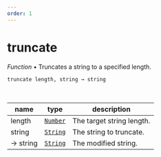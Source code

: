```yaml
---
order: 1
---
```

# truncate

_Function_ &bull; Truncates a string to a specified length.

<pre><code>truncate length, string &rarr; string</code></pre>
<br>

| name | type | description |
|------|------|-------------|
|length|[`Number`][Number]|The target string length.|
|string|[`String`][String]|The string to truncate.|
|&rarr; string|[`String`][String]|The modified string.|




[Number]: https://developer.mozilla.org/en-US/docs/Web/JavaScript/Reference/Global_Objects/Number
[String]: https://developer.mozilla.org/en-US/docs/Web/JavaScript/Reference/Global_Objects/String